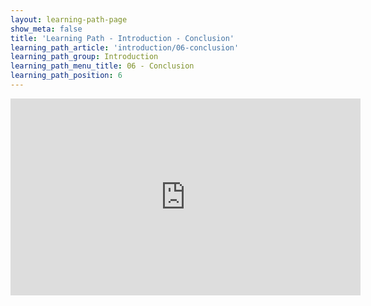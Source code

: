 ```yaml
---
layout: learning-path-page
show_meta: false
title: 'Learning Path - Introduction - Conclusion'
learning_path_article: 'introduction/06-conclusion'
learning_path_group: Introduction
learning_path_menu_title: 06 - Conclusion
learning_path_position: 6
---
```


<iframe width="560" height="315" src="https://www.youtube.com/embed/8LErWYnMfeQ" frameborder="0" allow="accelerometer; autoplay; encrypted-media; gyroscope; picture-in-picture" allowfullscreen></iframe>
